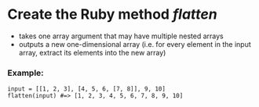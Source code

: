 # Create the Ruby method *flatten*
* takes one array argument that may have multiple nested arrays
* outputs a new one-dimensional array
(i.e. for every element in the input array, extract its elements into the new array)

### Example:
    input = [[1, 2, 3], [4, 5, 6, [7, 8]], 9, 10]
    flatten(input) #=> [1, 2, 3, 4, 5, 6, 7, 8, 9, 10]